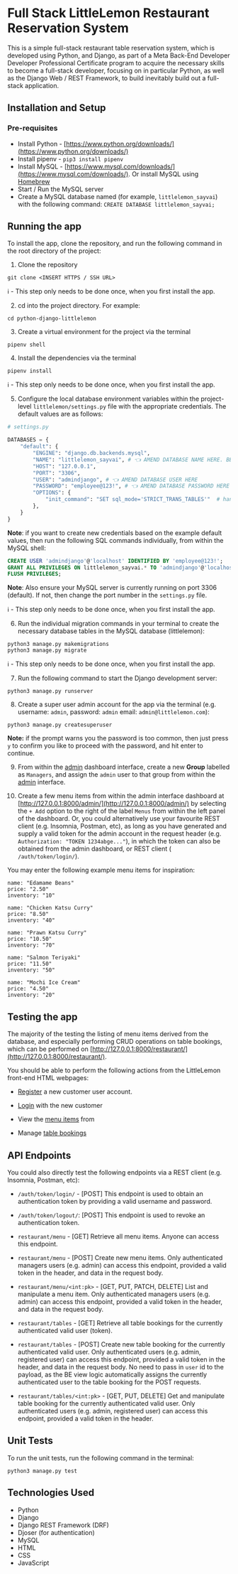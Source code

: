 # Full Stack LittleLemon Restaurant Reservation System

This is a simple full-stack restaurant table reservation system, which is developed using Python, and Django, as part of a Meta Back-End Developer Developer Professional Certificate program to acquire the necessary skills to become a full-stack developer, focusing on in particular Python, as well as the Django Web / REST Framework, to build inevitably build out a full-stack application.

## Installation and Setup

### Pre-requisites

- Install Python - [https://www.python.org/downloads/](https://www.python.org/downloads/)
- Install pipenv - `pip3 install pipenv`
- Install MySQL - [https://www.mysql.com/downloads/](https://www.mysql.com/downloads/). Or install MySQL using [Homebrew](https://brew.sh/)
- Start / Run the MySQL server
- Create a MySQL database named (for example, `littlelemon_sayvai`) with the following command: `CREATE DATABASE littlelemon_sayvai;`

## Running the app

To install the app, clone the repository, and run the following command in the root directory of the project:

1. Clone the repository

```
git clone <INSERT HTTPS / SSH URL>
```

ℹ️ - This step only needs to be done once, when you first install the app.

2. cd into the project directory. For example:

```
cd python-django-littlelemon
```

3. Create a virtual environment for the project via the terminal

```
pipenv shell
```

4. Install the dependencies via the terminal

```
pipenv install
```

ℹ️ - This step only needs to be done once, when you first install the app.

5. Configure the local database environment variables within the project-level `littlelemon/settings.py` file with the appropriate credentials. The default values are as follows:

```python
# settings.py

DATABASES = {
    "default": {
        "ENGINE": "django.db.backends.mysql",
        "NAME": "littlelemon_sayvai", # 👈 AMEND DATABASE NAME HERE. BEST TO USE A NEW UNIQUE DATABASE NAME TO AVOID CONFLICT DIFFERENCES
        "HOST": "127.0.0.1",
        "PORT": "3306",
        "USER": "admindjango", # 👈 AMEND DATABASE USER HERE
        "PASSWORD": "employee@123!", # 👈 AMEND DATABASE PASSWORD HERE
        "OPTIONS": {
            "init_command": "SET sql_mode='STRICT_TRANS_TABLES'"  # handles invalid or missing values from being stored in the database by INSERT and UPDATE statements
        },
    }
}
```

**Note**: if you want to create new credentials based on the example default values, then run the following SQL commands individually, from within the MySQL shell:

```sql
CREATE USER 'admindjango'@'localhost' IDENTIFIED BY 'employee@123!';
GRANT ALL PRIVILEGES ON littlelemon_sayvai.* TO 'admindjango'@'localhost';
FLUSH PRIVILEGES;
```

**Note**: Also ensure your MySQL server is currently running on port 3306 (default). If not, then change the port number in the `settings.py` file.

ℹ️ - This step only needs to be done once, when you first install the app.

6. Run the individual migration commands in your terminal to create the necessary database tables in the MySQL database (littlelemon):

```shell
python3 manage.py makemigrations
python3 manage.py migrate
```

ℹ️ - This step only needs to be done once, when you first install the app.

7. Run the following command to start the Django development server:

```shell
python3 manage.py runserver
```

8. Create a super user admin account for the app via the terminal (e.g. username: `admin`, password: `admin` email: `admin@littlelemon.com`):

```shell
python3 manage.py createsuperuser
```

**Note:** if the prompt warns you the password is too common, then just press `y` to confirm you like to proceed with the password, and hit enter to continue.

9. From within the [admin](http://127.0.0.1:8000/admin/) dashboard interface, create a new **Group** labelled as `Managers`, and assign the `admin` user to that group from within the [admin](http://127.0.0.1:8000/admin/) interface.

10. Create a few menu items from within the admin interface dashboard at [http://127.0.0.1:8000/admin/](http://127.0.0.1:8000/admin/) by selecting the `+ Add` option to the right of the label `Menus` from within the left panel of the dashboard. Or, you could alternatively use your favourite REST client (e.g. Insomnia, Postman, etc), as long as you have generated and supply a valid token for the admin account in the request header (e.g. ` Authorization: "TOKEN 1234abge..."`), in which the token can also be obtained from the admin dashboard, or REST client ( `/auth/token/login/`).

You may enter the following example menu items for inspiration:

```
name: "Edamame Beans"
price: "2.50"
inventory: "10"

name: "Chicken Katsu Curry"
price: "8.50"
inventory: "40"

name: "Prawn Katsu Curry"
price: "10.50"
inventory: "70"

name: "Salmon Teriyaki"
price: "11.50"
inventory: "50"

name: "Mochi Ice Cream"
price: "4.50"
inventory: "20"
```

## Testing the app

The majority of the testing the listing of menu items derived from the database, and especially performing CRUD operations on table bookings, which can be performed on [http://127.0.0.1:8000/restaurant/](http://127.0.0.1:8000/restaurant/).

You should be able to perform the following actions from the LittleLemon front-end HTML webpages:

- [Register](http://127.0.0.1:8000/restaurant/register) a new customer user account.

- [Login](http://127.0.0.1:8000/restaurant/login) with the new customer

- View the [menu items](http://127.0.0.1:8000/restaurant/menu-list) from

- Manage [table bookings](http://127.0.0.1:8000/restaurant/booking)

## API Endpoints

You could also directly test the following endpoints via a REST client (e.g. Insomnia, Postman, etc):

- `/auth/token/login/` - [POST] This endpoint is used to obtain an authentication token by providing a valid username and password.

- `/auth/token/logout/`: [POST] This endpoint is used to revoke an authentication token.

- `restaurant/menu` - [GET] Retrieve all menu items. Anyone can access this endpoint.

- `restaurant/menu` - [POST] Create new menu items. Only authenticated managers users (e.g. admin) can access this endpoint, provided a valid token in the header, and data in the request body.

- `restaurant/menu/<int:pk>` - [GET, PUT, PATCH, DELETE] List and manipulate a menu item. Only authenticated managers users (e.g. admin) can access this endpoint, provided a valid token in the header, and data in the request body.

- `restaurant/tables` - [GET] Retrieve all table bookings for the currently authenticated valid user (token).

- `restaurant/tables` - [POST] Create new table booking for the currently authenticated valid user. Only authenticated users (e.g. admin, registered user) can access this endpoint, provided a valid token in the header, and data in the request body. No need to pass in `user` id to the payload, as the BE view logic automatically assigns the currently authenticated user to the table booking for the POST requests.

- `restaurant/tables/<int:pk>` - [GET, PUT, DELETE] Get and manipulate table booking for the currently authenticated valid user. Only authenticated users (e.g. admin, registered user) can access this endpoint, provided a valid token in the header.

## Unit Tests

To run the unit tests, run the following command in the terminal:

```shell
python3 manage.py test
```

## Technologies Used

- Python
- Django
- Django REST Framework (DRF)
- Djoser (for authentication)
- MySQL
- HTML
- CSS
- JavaScript
